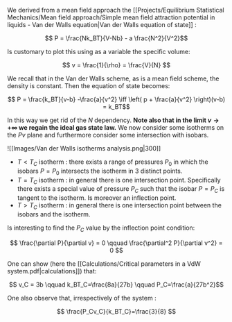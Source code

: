 We derived from a mean field approach the [[Projects/Equilibrium Statistical Mechanics/Mean field approach/Simple mean field attraction potential in liquids - Van der Walls equation|Van der Walls equation of state]] :

$$ P = \frac{Nk_BT}{V-Nb} - a \frac{N^2}{V^2}$$

Is customary to plot this using as a variable the specific volume:

$$ v = \frac{1}{\rho} = \frac{V}{N} $$

We recall that in the Van der Walls scheme, as is a mean field scheme, the density is constant. Then the equation of state becomes:

$$ P = \frac{k_BT}{v-b} -\frac{a}{v^2} \iff \left( p + \frac{a}{v^2} \right)(v-b) = k_BT$$

In this way we get rid of the $N$ dependency.
**Note also that in the limit $v \to +\infty$ we regain the ideal gas state law.**
We now consider some isotherms on the $Pv$ plane and furthermore consider some intersection with isobars.

![[Images/Van der Walls isotherms analysis.png|300]]

- $T<T_C$ isotherm : there exists a range of pressures $P_0$ in which the isobars $P=P_0$ intersects the isotherm in 3 distinct points.
- $T=T_C$ isotherm : in general there is one intersection point. Specifically there exists a special value of pressure $P_C$ such that the isobar $P=P_C$ is tangent to the isotherm. Is moreover an inflection point.
- $T>T_C$ isotherm : in general there is one intersection point between the isobars and the isotherm.

Is interesting to find the $P_C$ value by the inflection point condition:

$$ \frac{\partial P}{\partial v} = 0 \qquad \frac{\partial^2 P}{\partial v^2} = 0 $$

One can show (here the [[Calculations/Critical parameters in a VdW system.pdf|calculations]]) that:

$$ v_C = 3b \qquad k_BT_C=\frac{8a}{27b} \qquad P_C=\frac{a}{27b^2}$$

One also observe that, irrespectively of the system :

$$ \frac{P_Cv_C}{k_BT_C}=\frac{3}{8} $$
